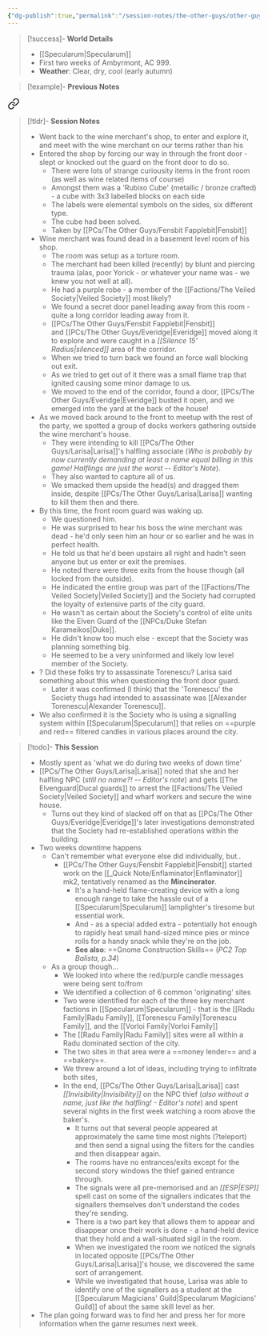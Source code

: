 ```yaml
---
{"dg-publish":true,"permalink":"/session-notes/the-other-guys/other-guys-04-02-2025/","noteIcon":""}
---
```


> [!success]- **World Details**
> - [[Specularum\|Specularum]]
> - First two weeks of Ambyrmont, AC 999. 
> - **Weather**: Clear, dry, cool (early autumn)
 
> [!example]- **Previous Notes** 
> 
<div class="transclusion internal-embed is-loaded"><a class="markdown-embed-link" href="/session-notes/the-other-guys/other-guys-03-26-2025/#013aa3" aria-label="Open link"><svg xmlns="http://www.w3.org/2000/svg" width="24" height="24" viewBox="0 0 24 24" fill="none" stroke="currentColor" stroke-width="2" stroke-linecap="round" stroke-linejoin="round" class="svg-icon lucide-link"><path d="M10 13a5 5 0 0 0 7.54.54l3-3a5 5 0 0 0-7.07-7.07l-1.72 1.71"></path><path d="M14 11a5 5 0 0 0-7.54-.54l-3 3a5 5 0 0 0 7.07 7.07l1.71-1.71"></path></svg></a><div class="markdown-embed">



> [!tldr]- **Session Notes**
> - Went back to the wine merchant's shop, to enter and explore it, and meet with the wine merchant on our terms rather than his
> - Entered the shop by forcing our way in through the front door - slept or knocked out the guard on the front door to do so.
> 	- There were lots of strange curiousity items in the front room (as well as wine related items of course)
> 	- Amongst them was a 'Rubixo Cube' (metallic / bronze crafted) - a cube with 3x3 labelled blocks on each side
> 	- The labels were elemental symbols on the sides, six different type.
> 	- The cube had been solved.
> 	- Taken by [[PCs/The Other Guys/Fensbit Fapplebit\|Fensbit]]
> - Wine merchant was found dead in a basement level room of his shop.
> 	- The room was setup as a torture room.
> 	- The merchant had been killed (recently) by blunt and piercing trauma (alas, poor Yorick - or whatever your name was - we knew you not well at all).
> 	- He had a purple robe - a member of the [[Factions/The Veiled Society\|Veiled Society]] most likely?
> 	- We found a secret door panel leading away from this room - quite a long corridor leading away from it.
> 	- [[PCs/The Other Guys/Fensbit Fapplebit\|Fensbit]] and [[PCs/The Other Guys/Everidge\|Everidge]] moved along it to explore and were caught in a *[[Silence 15' Radius\|silenced]]* area of the corridor.
> 	- When we tried to turn back we found an force wall blocking out exit.
> 	- As we tried to get out of it there was a small flame trap that ignited causing some minor damage to us.
> 	- We moved to the end of the corridor, found a door, [[PCs/The Other Guys/Everidge\|Everidge]] busted it open, and we emerged into the yard at the back of the house!
> - As we moved back around to the front to meetup with the rest of the party, we spotted a group of docks workers gathering outside the wine merchant's house.
> 	- They were intending to kill [[PCs/The Other Guys/Larisa\|Larisa]]'s halfling associate (*Who is probably by now currently demanding at least a name* *equal billing in this game! Halflings are just the worst -- Editor's Note*).
> 	- They also wanted to capture all of us.
> 	- We smacked them upside the head(s) and dragged them inside, despite [[PCs/The Other Guys/Larisa\|Larisa]] wanting to kill them then and there.
> - By this time, the front room guard was waking up.
> 	- We questioned him.
> 	- He was surprised to hear his boss the wine merchant was dead - he'd only seen him an hour or so earlier and he was in perfect health.
> 	- He told us that he'd been upstairs all night and hadn't seen anyone but us enter or exit the premises.
> 	- He noted there were three exits from the house though (all locked from the outside).
> 	- He indicated the entire group was part of the [[Factions/The Veiled Society\|Veiled Society]] and the Society had corrupted the loyalty of extensive parts of the city guard.
> 	- He wasn't as certain about the Society's control of elite units like the Elven Guard of the [[NPCs/Duke Stefan Karameikos\|Duke]].
> 	- He didn't know too much else - except that the Society was planning something big.
> 	- He seemed to be a very uninformed and likely low level member of the Society.
> - ? Did these folks try to assassinate Torenescu? Larisa said something about this when questioning the front door guard.
> 	- Later it was confirmed (I think) that the 'Torenescu' the Society thugs had intended to assassinate was [[Alexander Torenescu\|Alexander Torenescu]].
> - We also confirmed it is the Society who is using a signalling system within [[Specularum\|Specularum]] that relies on ==purple and red== filtered candles in various places around the city.


</div></div>


> [!todo]- **This Session**
> - Mostly spent as 'what we do during two weeks of down time'
> - [[PCs/The Other Guys/Larisa\|Larisa]] noted that she and her halfling NPC (*still no name?! -- Editor's note*) and gets [[The Elvenguard\|Ducal guards]] to arrest the [[Factions/The Veiled Society\|Veiled Society]] and wharf workers and secure the wine house.
> 	- Turns out they kind of slacked off on that as [[PCs/The Other Guys/Everidge\|Everidge]]'s later investigations demonstrated that the Society had re-established operations within the building.
> - Two weeks downtime happens
> 	- Can't remember what everyone else did individually, but..
> 		- [[PCs/The Other Guys/Fensbit Fapplebit\|Fensbit]] started work on the [[_Quick Note/Enflaminator\|Enflaminator]] mk2, tentatively renamed as the **Mincinerator**.
> 			- It's a hand-held flame-creating device with a long enough range to take the hassle out of a [[Specularum\|Specularum]] lamplighter's tiresome but essential work.
> 			- And - as a special added extra - potentially hot enough to rapidly heat small hand-sized mince pies or mince rolls for a handy snack while they're on the job.
> 			- **See also**: ==Gnome Construction Skills== (*PC2 Top Balista, p.34*)
> 	- As a group though...
> 		 - We looked into where the red/purple candle messages were being sent to/from
> 		 - We identified a collection of 6 common 'originating' sites
> 		 - Two were identified for each of the three key merchant factions in [[Specularum\|Specularum]] - that is the [[Radu Family\|Radu Family]], [[Torenescu Family\|Torenescu Family]], and the [[Vorloi Family\|Vorloi Family]]
> 		 - The [[Radu Family\|Radu Family]] sites were all within a Radu dominated section of the city.
> 		 - The two sites in that area were a ==money lender== and a ==bakery==.
> 		 - We threw around a lot of ideas, including trying to infiltrate both sites,
> 		 - In the end, [[PCs/The Other Guys/Larisa\|Larisa]] cast *[[Invisibility\|Invisibility]]* on the NPC thief (*also without a name, just like the halfling! - Editor's note*) and spent several nights in the first week watching a room above the baker's.
> 			 - It turns out that several people appeared at approximately the same time most nights (?teleport) and then send a signal using the filters for the candles and then disappear again.
> 			 - The rooms have no entrances/exits except for the second story windows the thief gained entrance through.
> 			 - The signals were all pre-memorised and an *[[ESP\|ESP]]* spell cast on some of the signallers indicates that the signallers themselves don't understand the codes they're sending.
> 			 - There is a two part key that allows them to appear and disappear once their work is done - a hand-held device that they hold and a wall-situated sigil in the room.
> 			 - When we investigated the room we noticed the signals in located opposite [[PCs/The Other Guys/Larisa\|Larisa]]'s house, we discovered the same sort of arrangement.
> 			 - While we investigated that house, Larisa was able to identify one of the signallers as a student at the [[Specularum Magicians' Guild\|Specularum Magicians' Guild]] of about the same skill level as her.
>  - The plan going forward was to find her and press her for more information when the game resumes next week.
